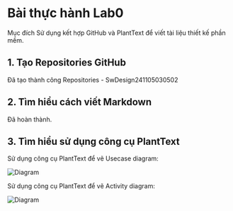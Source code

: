 # Bài thực hành Lab0
Mục đích
Sử dụng kết hợp GitHub và PlantText để viết tài liệu thiết kế phần mềm.
## 1. Tạo Repositories GitHub
Đã tạo thành công Repositories - SwDesign241105030502

## 2. Tìm hiểu cách viết Markdown
Đã hoàn thành.

## 3. Tìm hiểu sử dụng công cụ PlantText
Sử dụng công cụ PlantText để vẽ Usecase diagram:

![Diagram](https://www.planttext.com/api/plantuml/png/Z9AzQiCm4CTtFSNXgORc1K8msGs5WWbTXIqYOLiE-aWAfLE7hiqR94E75hfriYaTv1Vn4_GLUiWknSMOQX3YVtU_-z9NyxdMXYfZou8GdGi9gjAC49gQIa6GS7UI7FR2lSe0g8PaysEAkJkdt8in8OgbXifjmI1edze7kONSVLn2U_HloRlwRHV07G4y_aesi5X4S77bJM0rKvAM3FRk13kgzQ5IMUWzuv6ZuUuTYGOh7U2OA2JUSnxMOuRg-ef2MC9g9MHQs8n5qGWodMW4ySAOq2F-9F4nrnPd22Kg1d8qlDZ9x5EXWtPhk_hPp4NzLdY3ou5IuEvqrnon0z4rZnARghhwBFx7c1tLFI5h9ZFyDzy0003__mC0)

Sử dụng công cụ PlantText để vẽ Activity diagram:

![Diagram](https://www.planttext.com/api/plantuml/png/V96nIiH048RxUOeXLUuLakR4HX1ilD8c9dlkacGIaqaHI6TfPMad77OA5ZOco1KHtsEVm5TmJ0wzHRXkOV__d_-R-HgsovgZYfiyWperX5LHAm0sd2bSZKyvfiRssnnvV32OwiBs6y8B0kYEajnG1vCTWbNLj1ZR_hd4wsOIPUExumgXEszhLda7mOcnmmqXQplS8bSHNHrmxGO5nvc9K_54f4NoMos4u4nFWyaEzmQJHjBS_zbvsJ0NXDuUbhTVokNLu-jFZgp4GI_r-8PIUrE6ODReBqIf2Ft9AppzOxi0H9SmbKYU2UTc7tUVBv8HXw2oMg5_kfjsACJxBtA2_ve9bQB4hEKsHGbBUSjvlm400F__0m00)
